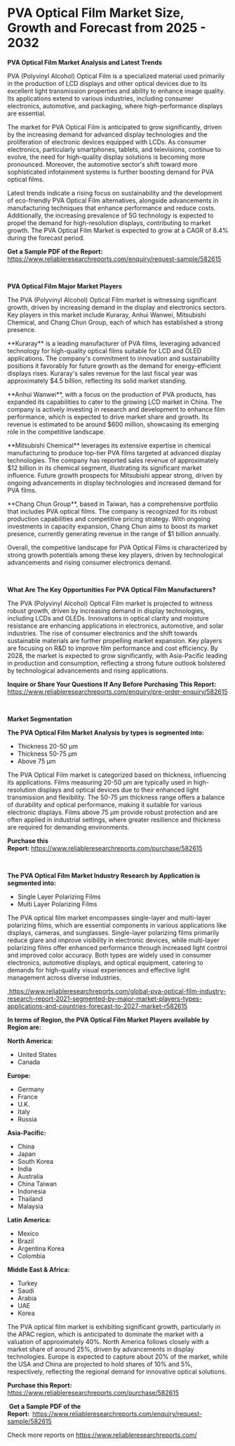 <p><h1>PVA Optical Film Market Size, Growth and Forecast from 2025 - 2032</h1></p><p><strong>PVA Optical Film Market Analysis and Latest Trends</strong></p>
<p><p>PVA (Polyvinyl Alcohol) Optical Film is a specialized material used primarily in the production of LCD displays and other optical devices due to its excellent light transmission properties and ability to enhance image quality. Its applications extend to various industries, including consumer electronics, automotive, and packaging, where high-performance displays are essential.</p><p>The market for PVA Optical Film is anticipated to grow significantly, driven by the increasing demand for advanced display technologies and the proliferation of electronic devices equipped with LCDs. As consumer electronics, particularly smartphones, tablets, and televisions, continue to evolve, the need for high-quality display solutions is becoming more pronounced. Moreover, the automotive sector's shift toward more sophisticated infotainment systems is further boosting demand for PVA optical films.</p><p>Latest trends indicate a rising focus on sustainability and the development of eco-friendly PVA Optical Film alternatives, alongside advancements in manufacturing techniques that enhance performance and reduce costs. Additionally, the increasing prevalence of 5G technology is expected to propel the demand for high-resolution displays, contributing to market growth. The PVA Optical Film Market is expected to grow at a CAGR of 8.4% during the forecast period.</p></p>
<p><strong>Get a Sample PDF of the Report:&nbsp;</strong> <a href="https://www.reliableresearchreports.com/enquiry/request-sample/582615?utm_campaign=3051&utm_medium=2&utm_source=Github&utm_content=ia&utm_term=23032025&utm_id=pva-optical-film">https://www.reliableresearchreports.com/enquiry/request-sample/582615</a></p>
<p>&nbsp;</p>
<p><strong>PVA Optical Film Major Market Players</strong></p>
<p><p>The PVA (Polyvinyl Alcohol) Optical Film market is witnessing significant growth, driven by increasing demand in the display and electronics sectors. Key players in this market include Kuraray, Anhui Wanwei, Mitsubishi Chemical, and Chang Chun Group, each of which has established a strong presence.</p><p>**Kuraray** is a leading manufacturer of PVA films, leveraging advanced technology for high-quality optical films suitable for LCD and OLED applications. The company's commitment to innovation and sustainability positions it favorably for future growth as the demand for energy-efficient displays rises. Kuraray's sales revenue for the last fiscal year was approximately $4.5 billion, reflecting its solid market standing.</p><p>**Anhui Wanwei**, with a focus on the production of PVA products, has expanded its capabilities to cater to the growing LCD market in China. The company is actively investing in research and development to enhance film performance, which is expected to drive market share and growth. Its revenue is estimated to be around $600 million, showcasing its emerging role in the competitive landscape.</p><p>**Mitsubishi Chemical** leverages its extensive expertise in chemical manufacturing to produce top-tier PVA films targeted at advanced display technologies. The company has reported sales revenue of approximately $12 billion in its chemical segment, illustrating its significant market influence. Future growth prospects for Mitsubishi appear strong, driven by ongoing advancements in display technologies and increased demand for PVA films.</p><p>**Chang Chun Group**, based in Taiwan, has a comprehensive portfolio that includes PVA optical films. The company is recognized for its robust production capabilities and competitive pricing strategy. With ongoing investments in capacity expansion, Chang Chun aims to boost its market presence, currently generating revenue in the range of $1 billion annually.</p><p>Overall, the competitive landscape for PVA Optical Films is characterized by strong growth potentials among these key players, driven by technological advancements and rising consumer electronics demand.</p></p>
<p>&nbsp;</p>
<p><strong>What Are The Key Opportunities For PVA Optical Film Manufacturers?</strong></p>
<p><p>The PVA (Polyvinyl Alcohol) Optical Film market is projected to witness robust growth, driven by increasing demand in display technologies, including LCDs and OLEDs. Innovations in optical clarity and moisture resistance are enhancing applications in electronics, automotive, and solar industries. The rise of consumer electronics and the shift towards sustainable materials are further propelling market expansion. Key players are focusing on R&D to improve film performance and cost efficiency. By 2028, the market is expected to grow significantly, with Asia-Pacific leading in production and consumption, reflecting a strong future outlook bolstered by technological advancements and rising applications.</p></p>
<p><strong>Inquire or Share Your Questions If Any Before Purchasing This Report:</strong> <a href="https://www.reliableresearchreports.com/enquiry/pre-order-enquiry/582615?utm_campaign=3051&utm_medium=2&utm_source=Github&utm_content=ia&utm_term=23032025&utm_id=pva-optical-film">https://www.reliableresearchreports.com/enquiry/pre-order-enquiry/582615</a></p>
<p>&nbsp;</p>
<p><strong>Market Segmentation</strong></p>
<p><strong>The PVA Optical Film Market Analysis by types is segmented into:</strong></p>
<p><ul><li>Thickness 20-50 μm</li><li>Thickness 50-75 μm</li><li>Above 75 μm</li></ul></p>
<p><p>The PVA Optical Film market is categorized based on thickness, influencing its applications. Films measuring 20-50 μm are typically used in high-resolution displays and optical devices due to their enhanced light transmission and flexibility. The 50-75 μm thickness range offers a balance of durability and optical performance, making it suitable for various electronic displays. Films above 75 μm provide robust protection and are often applied in industrial settings, where greater resilience and thickness are required for demanding environments.</p></p>
<p><strong>Purchase this Report:&nbsp;</strong><a href="https://www.reliableresearchreports.com/purchase/582615?utm_campaign=3051&utm_medium=2&utm_source=Github&utm_content=ia&utm_term=23032025&utm_id=pva-optical-film">https://www.reliableresearchreports.com/purchase/582615</a></p>
<p>&nbsp;</p>
<p><strong>The PVA Optical Film Market Industry Research by Application is segmented into:</strong></p>
<p><ul><li>Single Layer Polarizing Films</li><li>Multi Layer Polarizing Films</li></ul></p>
<p><p>The PVA optical film market encompasses single-layer and multi-layer polarizing films, which are essential components in various applications like displays, cameras, and sunglasses. Single-layer polarizing films primarily reduce glare and improve visibility in electronic devices, while multi-layer polarizing films offer enhanced performance through increased light control and improved color accuracy. Both types are widely used in consumer electronics, automotive displays, and optical equipment, catering to demands for high-quality visual experiences and effective light management across diverse industries.</p></p>
<p><a href="https://www.reliableresearchreports.com/global-pva-optical-film-industry-research-report-2021-segmented-by-major-market-players-types-applications-and-countries-forecast-to-2027-market-r582615?utm_campaign=3051&utm_medium=2&utm_source=Github&utm_content=ia&utm_term=23032025&utm_id=pva-optical-film">&nbsp;https://www.reliableresearchreports.com/global-pva-optical-film-industry-research-report-2021-segmented-by-major-market-players-types-applications-and-countries-forecast-to-2027-market-r582615</a></p>
<p><strong>In terms of Region, the PVA Optical Film Market Players available by Region are:</strong></p>
<p>
    <p> <strong> North America: </strong>
        <ul>
            <li>United States</li>
            <li>Canada</li>
        </ul>
        </p> 
    <p> <strong> Europe: </strong>
        <ul>
            <li>Germany</li>
            <li>France</li>
            <li>U.K.</li>
            <li>Italy</li>
            <li>Russia</li>
        </ul>
        </p> 
    <p> <strong> Asia-Pacific: </strong>
        <ul>
            <li>China</li>
            <li>Japan</li>
            <li>South Korea</li>
            <li>India</li>
            <li>Australia</li>
            <li>China Taiwan</li>
            <li>Indonesia</li>
            <li>Thailand</li>
            <li>Malaysia</li>
        </ul>
        </p> 
    <p> <strong> Latin America: </strong>
        <ul>
            <li>Mexico</li>
            <li>Brazil</li>
            <li>Argentina Korea</li>
            <li>Colombia</li>
        </ul>
        </p> 
    <p> <strong> Middle East & Africa: </strong>
        <ul>
            <li>Turkey</li>
            <li>Saudi</li>
            <li>Arabia</li>
            <li>UAE</li>
            <li>Korea</li>
        </ul>
    </p>
    </p>
<p><p>The PVA optical film market is exhibiting significant growth, particularly in the APAC region, which is anticipated to dominate the market with a valuation of approximately 40%. North America follows closely with a market share of around 25%, driven by advancements in display technologies. Europe is expected to capture about 20% of the market, while the USA and China are projected to hold shares of 10% and 5%, respectively, reflecting the regional demand for innovative optical solutions.</p></p>
<p><strong>Purchase this Report: </strong><a href="https://www.reliableresearchreports.com/purchase/582615?utm_campaign=3051&utm_medium=2&utm_source=Github&utm_content=ia&utm_term=23032025&utm_id=pva-optical-film">https://www.reliableresearchreports.com/purchase/582615</a></p>
<p>&nbsp;<strong>Get a Sample PDF of the Report:&nbsp;&nbsp;</strong><a href="https://www.reliableresearchreports.com/enquiry/request-sample/582615?utm_campaign=3051&utm_medium=2&utm_source=Github&utm_content=ia&utm_term=23032025&utm_id=pva-optical-film">https://www.reliableresearchreports.com/enquiry/request-sample/582615</a></p>
<p><strong></strong></p>
<p>Check more reports on <a href="https://www.reliableresearchreports.com/?utm_campaign=3051&utm_medium=2&utm_source=Github&utm_content=ia&utm_term=23032025&utm_id=pva-optical-film">https://www.reliableresearchreports.com/</a></p>